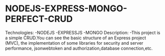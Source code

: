 # NODEJS-EXPRESS-MONGO-PERFECT-CRUD

Technologies:
-NODEJS
-EXPRESSJS
-MONGO
Description:
-This project is a simple CRUD.You can see the basic structure of an Express project (MVC), 
 the implementation of some libraries for security and server performance,
 jsonwebtoken and authorization,database connection,etc.
